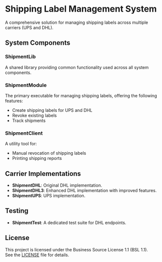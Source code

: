 # Shipping Label Management System

A comprehensive solution for managing shipping labels across multiple carriers (UPS and DHL).

## System Components

### ShipmentLib
A shared library providing common functionality used across all system components.

### ShipmentModule
The primary executable for managing shipping labels, offering the following features:
- Create shipping labels for UPS and DHL
- Revoke existing labels
- Track shipments

### ShipmentClient
A utility tool for:
- Manual revocation of shipping labels
- Printing shipping reports

## Carrier Implementations
- **ShipmentDHL**: Original DHL implementation.
- **ShipmentDHL3**: Enhanced DHL implementation with improved features.
- **ShipmentUPS**: UPS implementation.

## Testing
- **ShipmentTest**: A dedicated test suite for DHL endpoints.

## License

This project is licensed under the Business Source License 1.1 (BSL 1.1).  
See the [LICENSE](./LICENSE) file for details.
